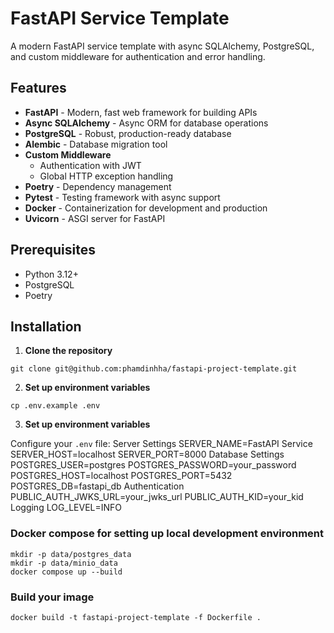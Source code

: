 # FastAPI Service Template

A modern FastAPI service template with async SQLAlchemy, PostgreSQL, and custom middleware for authentication and error handling.

## Features

- **FastAPI** - Modern, fast web framework for building APIs
- **Async SQLAlchemy** - Async ORM for database operations
- **PostgreSQL** - Robust, production-ready database
- **Alembic** - Database migration tool
- **Custom Middleware**
  - Authentication with JWT
  - Global HTTP exception handling
- **Poetry** - Dependency management
- **Pytest** - Testing framework with async support
- **Docker** - Containerization for development and production
- **Uvicorn** - ASGI server for FastAPI

## Prerequisites

- Python 3.12+
- PostgreSQL
- Poetry

## Installation

1. **Clone the repository**
```
git clone git@github.com:phamdinhha/fastapi-project-template.git
```

2. **Set up environment variables**
```
cp .env.example .env
```

3. **Set up environment variables**

Configure your `.env` file:
Server Settings
SERVER_NAME=FastAPI Service
SERVER_HOST=localhost
SERVER_PORT=8000
Database Settings
POSTGRES_USER=postgres
POSTGRES_PASSWORD=your_password
POSTGRES_HOST=localhost
POSTGRES_PORT=5432
POSTGRES_DB=fastapi_db
Authentication
PUBLIC_AUTH_JWKS_URL=your_jwks_url
PUBLIC_AUTH_KID=your_kid
Logging
LOG_LEVEL=INFO

### Docker compose for setting up local development environment
```
mkdir -p data/postgres_data
mkdir -p data/minio_data
docker compose up --build
```
### Build your image
```
docker build -t fastapi-project-template -f Dockerfile .
```
